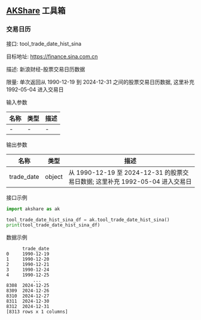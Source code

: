 ## [AKShare](https://github.com/akfamily/akshare) 工具箱

### 交易日历

接口: tool_trade_date_hist_sina

目标地址: https://finance.sina.com.cn

描述: 新浪财经-股票交易日历数据

限量: 单次返回从 1990-12-19 到 2024-12-31 之间的股票交易日历数据, 这里补充 1992-05-04 进入交易日

输入参数

| 名称  | 类型  | 描述  |
|-----|-----|-----|
| -   | -   | -   |

输出参数

| 名称         | 类型     | 描述                                                        |
|------------|--------|-----------------------------------------------------------|
| trade_date | object | 从 1990-12-19 至 2024-12-31 的股票交易日数据; 这里补充 1992-05-04 进入交易日 |

接口示例

```python
import akshare as ak

tool_trade_date_hist_sina_df = ak.tool_trade_date_hist_sina()
print(tool_trade_date_hist_sina_df)
```

数据示例

```
      trade_date
0     1990-12-19
1     1990-12-20
2     1990-12-21
3     1990-12-24
4     1990-12-25
          ...
8308  2024-12-25
8309  2024-12-26
8310  2024-12-27
8311  2024-12-30
8312  2024-12-31
[8313 rows x 1 columns]
```
